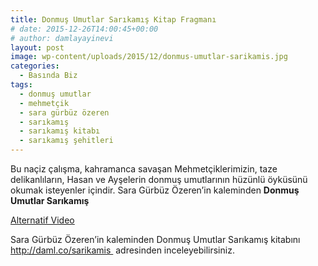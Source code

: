 ```yaml
---
title: Donmuş Umutlar Sarıkamış Kitap Fragmanı
# date: 2015-12-26T14:00:45+00:00
# author: damlayayinevi
layout: post
image: wp-content/uploads/2015/12/donmus-umutlar-sarikamis.jpg
categories:
  - Basında Biz
tags:
  - donmuş umutlar
  - mehmetçik
  - sara gürbüz özeren
  - sarıkamış
  - sarıkamış kitabı
  - sarıkamış şehitleri
---
```

Bu naçiz çalışma, kahramanca savaşan Mehmetçiklerimizin, taze delikanlıların, Hasan ve Ayşelerin donmuş umutlarının hüzünlü öyküsünü okumak isteyenler içindir. Sara Gürbüz Özeren&#8217;in kaleminden **Donmuş Umutlar Sarıkamış**



<a href="https://vimeo.com/150050962" target="_blank">Alternatif Video</a>

Sara Gürbüz Özeren&#8217;in kaleminden Donmuş Umutlar Sarıkamış kitabını <a href="http://daml.co/sarikamis" target="_blank">http://daml.co/sarikamis </a> adresinden inceleyebilirsiniz.